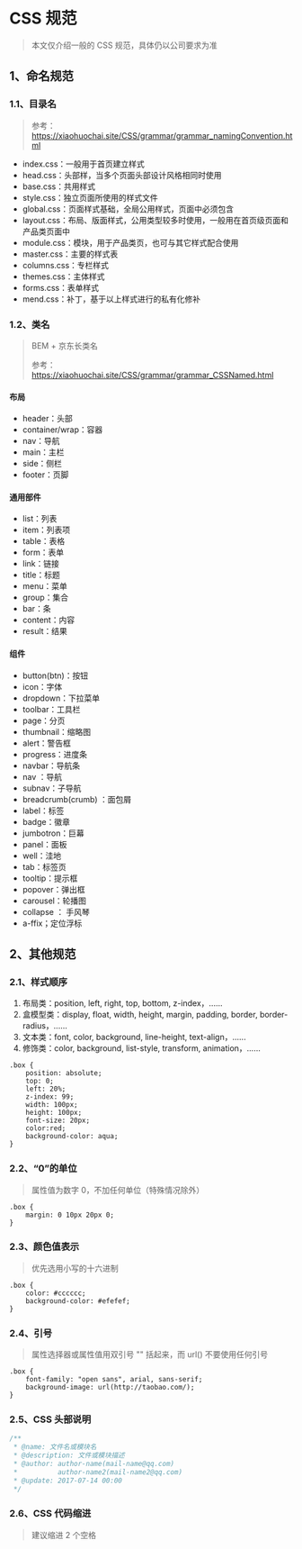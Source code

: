 # CSS 规范

> 本文仅介绍一般的 CSS 规范，具体仍以公司要求为准

## 1、命名规范

### 1.1、目录名

> 参考：https://xiaohuochai.site/CSS/grammar/grammar_namingConvention.html

- index.css：一般用于首页建立样式
- head.css：头部样，当多个页面头部设计风格相同时使用
- base.css：共用样式
- style.css：独立页面所使用的样式文件
- global.css：页面样式基础，全局公用样式，页面中必须包含
- layout.css：布局、版面样式，公用类型较多时使用，一般用在首页级页面和产品类页面中
- module.css：模块，用于产品类页，也可与其它样式配合使用
- master.css：主要的样式表
- columns.css：专栏样式
- themes.css：主体样式
- forms.css：表单样式
- mend.css：补丁，基于以上样式进行的私有化修补

### 1.2、类名

> BEM + 京东长类名
>
> 参考：https://xiaohuochai.site/CSS/grammar/grammar_CSSNamed.html

#### 布局

- header：头部
- container/wrap：容器
- nav：导航
- main：主栏
- side：侧栏
- footer：页脚

#### 通用部件

- list：列表
- item：列表项
- table：表格
- form：表单
- link：链接
- title：标题
- menu：菜单
- group：集合
- bar：条
- content：内容
- result：结果

#### 组件

- button(btn)：按钮
- icon：字体
- dropdown：下拉菜单
- toolbar：工具栏
- page：分页
- thumbnail：缩略图
- alert：警告框
- progress：进度条
- navbar：导航条
- nav ：导航
- subnav：子导航
- breadcrumb(crumb) ：面包屑
- label：标签
- badge：徽章
- jumbotron：巨幕
- panel：面板
- well：洼地
- tab：标签页
- tooltip：提示框
- popover：弹出框
- carousel：轮播图
- collapse ： 手风琴
- a-ffix；定位浮标

## 2、其他规范

### 2.1、样式顺序

1. 布局类：position, left, right, top, bottom, z-index，......
2. 盒模型类：display, float, width, height, margin, padding, border, border-radius，......
3. 文本类：font, color, background, line-height, text-align，......
4. 修饰类：color, background, list-style, transform, animation，......

```
.box {
    position: absolute;
    top: 0;
    left: 20%;
    z-index: 99;
    width: 100px;
    height: 100px;
    font-size: 20px;
    color:red;
    background-color: aqua;
}
```

### 2.2、“0”的单位

> 属性值为数字 0，不加任何单位（特殊情况除外）

```
.box {
    margin: 0 10px 20px 0;
}
```

### 2.3、颜色值表示

> 优先选用小写的十六进制

```
.box {
    color: #cccccc;
    background-color: #efefef;
}
```

### 2.4、引号

> 属性选择器或属性值用双引号 "" 括起来，而 url() 不要使用任何引号

```
.box {
    font-family: "open sans", arial, sans-serif;
    background-image: url(http://taobao.com/);
}
```

### 2.5、CSS 头部说明

```css
/**
 * @name: 文件名或模块名
 * @description: 文件或模块描述
 * @author: author-name(mail-name@qq.com)
 *          author-name2(mail-name2@qq.com)
 * @update: 2017-07-14 00:00
 */
```

### 2.6、CSS 代码缩进

> 建议缩进 2 个空格
